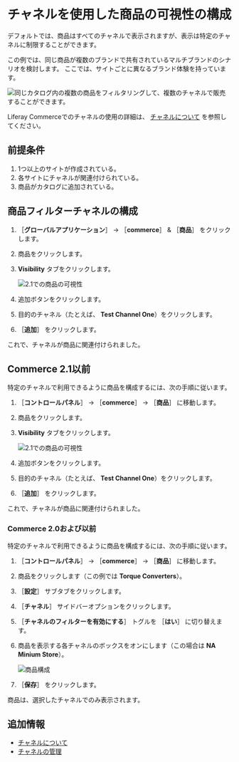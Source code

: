 # チャネルを使用した商品の可視性の構成

デフォルトでは、商品はすべてのチャネルで表示されますが、表示は特定のチャネルに制限することができます。

この例では、同じ商品が複数のブランドで共有されているマルチブランドのシナリオを検討します。 ここでは、サイトごとに異なるブランド体験を持っています。

![同じカタログ内の複数の商品をフィルタリングして、複数のチャネルで販売することができます。](./configuring-product-visibility-using-channels/images/01.png)

Liferay Commerceでのチャネルの使用の詳細は、 [チャネルについて](./introduction-to-channels.md) を参照してください。

## 前提条件

1. 1つ以上のサイトが作成されている。
1. 各サイトにチャネルが関連付けられている。
1. 商品がカタログに追加されている。

## 商品フィルターチャネルの構成

1. ［**グローバルアプリケーション**］ &rarr; ［**commerce**］ & ［**商品**］ をクリックします。
1. 商品をクリックします。
1. **Visibility** タブをクリックします。

    ![2.1での商品の可視性](./configuring-product-visibility-using-channels/images/03.png)

1. 追加ボタンをクリックします。
1. 目的のチャネル（たとえば、 **Test Channel One**）をクリックします。
1. ［**追加**］ をクリックします。

これで、チャネルが商品に関連付けられました。

## Commerce 2.1以前

特定のチャネルで利用できるように商品を構成するには、次の手順に従います。

1. ［**コントロールパネル**］ → ［**commerce**］ → ［**商品**］ に移動します。
1. 商品をクリックします。
1. **Visibility** タブをクリックします。

    ![2.1での商品の可視性](./configuring-product-visibility-using-channels/images/03.png)

1. 追加ボタンをクリックします。
1. 目的のチャネル（たとえば、 **Test Channel One**）をクリックします。
1. ［**追加**］ をクリックします。

これで、チャネルが商品に関連付けられました。

### Commerce 2.0および以前

特定のチャネルで利用できるように商品を構成するには、次の手順に従います。

1. ［**コントロールパネル**］ → ［**commerce**］ → ［**商品**］ に移動します。
1. 商品をクリックします（この例では **Torque Converters**）。
1. ［**設定**］ サブタブをクリックします。
1. ［**チャネル**］ サイドバーオプションをクリックします。
1. ［**チャネルのフィルターを有効にする**］ トグルを ［**はい**］ に切り替えます。
1. 商品を表示する各チャネルのボックスをオンにします（この場合は **NA Minium Store**）。

    ![商品構成](./configuring-product-visibility-using-channels/images/02.png)

1. ［**保存**］ をクリックします。

商品は、選択したチャネルでのみ表示されます。

## 追加情報

* [チャネルについて](./introduction-to-channels.md)
* [チャネルの管理](./managing-channels.md)

